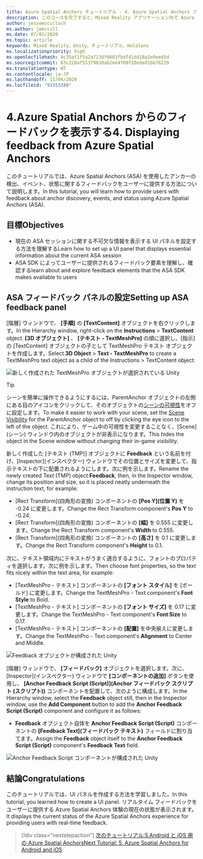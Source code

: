 ```yaml
---
title: Azure Spatial Anchors チュートリアル - 4. Azure Spatial Anchors フィードバックの表示
description: このコースを完了すると、Mixed Reality アプリケーション内で Azure Spatial Anchors からのフィードバックを表示する方法を学習できます。
author: jessemcculloch
ms.author: jemccull
ms.date: 07/01/2020
ms.topic: article
keywords: Mixed Reality、Unity、チュートリアル、Hololens
ms.localizationpriority: high
ms.openlocfilehash: 4c35af1f5a2a723df6603fbdf41dd18a2e9ee45d
ms.sourcegitcommit: 63c228af55379810ab2ee4f09f20eded1bb76229
ms.translationtype: HT
ms.contentlocale: ja-JP
ms.lasthandoff: 11/04/2020
ms.locfileid: "93353340"
---
```

# <a name="4-displaying-feedback-from-azure-spatial-anchors"></a><span data-ttu-id="21ee0-105">4.Azure Spatial Anchors からのフィードバックを表示する</span><span class="sxs-lookup"><span data-stu-id="21ee0-105">4. Displaying feedback from Azure Spatial Anchors</span></span>

<span data-ttu-id="21ee0-106">このチュートリアルでは、Azure Spatial Anchors (ASA) を使用したアンカーの検出、イベント、状態に関するフィードバックをユーザーに提供する方法について説明します。</span><span class="sxs-lookup"><span data-stu-id="21ee0-106">In this tutorial, you will learn how to provide users with feedback about anchor discovery, events, and status using Azure Spatial Anchors (ASA).</span></span>

## <a name="objectives"></a><span data-ttu-id="21ee0-107">目標</span><span class="sxs-lookup"><span data-stu-id="21ee0-107">Objectives</span></span>

* <span data-ttu-id="21ee0-108">現在の ASA セッションに関する不可欠な情報を表示する UI パネルを設定する方法を理解する</span><span class="sxs-lookup"><span data-stu-id="21ee0-108">Learn how to set up a UI panel that displays essential information about the current ASA session</span></span>
* <span data-ttu-id="21ee0-109">ASA SDK によってユーザーに提供されるフィードバック要素を理解し、確認する</span><span class="sxs-lookup"><span data-stu-id="21ee0-109">learn about and explore feedback elements that the ASA SDK makes available to users</span></span>

## <a name="setting-up-asa-feedback-panel"></a><span data-ttu-id="21ee0-110">ASA フィードバック パネルの設定</span><span class="sxs-lookup"><span data-stu-id="21ee0-110">Setting up ASA feedback panel</span></span>

<span data-ttu-id="21ee0-111">[階層] ウィンドウで、 **[手順]** の **[TextContent]** オブジェクトを右クリックします。</span><span class="sxs-lookup"><span data-stu-id="21ee0-111">In the Hierarchy window, right-click on the **Instructions** > **TextContent** object.</span></span> <span data-ttu-id="21ee0-112">**[3D オブジェクト]** 、 **[テキスト - TextMeshPro]** の順に選択し、[指示] の [TextContent] オブジェクトの子として TextMeshPro テキスト オブジェクトを作成します。</span><span class="sxs-lookup"><span data-stu-id="21ee0-112">Select **3D Object** > **Text - TextMeshPro** to create a TextMeshPro text object as a child of the Instructions > TextContent object:</span></span>

![新しく作成された TextMeshPro オブジェクトが選択されている Unity](images/mr-learning-asa/asa-04-section1-step1-1.png)

> [!TIP]
> <span data-ttu-id="21ee0-114">シーンを簡単に操作できるようにするには、ParentAnchor オブジェクトの左側にある目のアイコンをクリックして、そのオブジェクトの<a href="https://docs.unity3d.com/Manual/SceneVisibility.html" target="_blank">シーンの可視性</a>をオフに設定します。</span><span class="sxs-lookup"><span data-stu-id="21ee0-114">To make it easier to work with your scene, set the  <a href="https://docs.unity3d.com/Manual/SceneVisibility.html" target="_blank">Scene Visibility</a> for the ParentAnchor object to off by clicking the eye icon to the left of the object.</span></span> <span data-ttu-id="21ee0-115">これにより、ゲーム中の可視性を変更することなく、[Scene]\(シーン\) ウィンドウ内のオブジェクトが非表示になります。</span><span class="sxs-lookup"><span data-stu-id="21ee0-115">This hides the object in the Scene window without changing their in-game visibility.</span></span>

<span data-ttu-id="21ee0-116">新しく作成した [テキスト (TMP)] オブジェクトに **Feedback** という名前を付け、[Inspector]\(インスペクター\) ウィンドウでその位置とサイズを変更して、指示テキストの下に配置されるようにします。次に例を示します。</span><span class="sxs-lookup"><span data-stu-id="21ee0-116">Rename the newly created Text (TMP) object **Feedback**, then, in the Inspector window, change its position and size, so it is placed neatly underneath the instruction text, for example:</span></span>

* <span data-ttu-id="21ee0-117">[Rect Transform]\(四角形の変換\) コンポーネントの **[Pos Y]\(位置 Y\)** を -0.24 に変更します。</span><span class="sxs-lookup"><span data-stu-id="21ee0-117">Change the Rect Transform component's **Pos Y** to -0.24.</span></span>
* <span data-ttu-id="21ee0-118">[Rect Transform]\(四角形の変換\) コンポーネントの **[幅]** を 0.555 に変更します。</span><span class="sxs-lookup"><span data-stu-id="21ee0-118">Change the Rect Transform component's **Width** to 0.555.</span></span>
* <span data-ttu-id="21ee0-119">[Rect Transform]\(四角形の変換\) コンポーネントの **[高さ]** を 0.1 に変更します。</span><span class="sxs-lookup"><span data-stu-id="21ee0-119">Change the Rect Transform component's **Height** to 0.1.</span></span>

<span data-ttu-id="21ee0-120">次に、テキスト領域内にテキストがうまく適合するように、フォントのプロパティを選択します。次に例を示します。</span><span class="sxs-lookup"><span data-stu-id="21ee0-120">Then choose font properties, so the text fits nicely within the text area, for example:</span></span>

* <span data-ttu-id="21ee0-121">[TextMeshPro - テキスト] コンポーネントの **[フォント スタイル]** を [ボールド] に変更します。</span><span class="sxs-lookup"><span data-stu-id="21ee0-121">Change the TextMeshPro - Text component's **Font Style** to Bold.</span></span>
* <span data-ttu-id="21ee0-122">[TextMeshPro - テキスト] コンポーネントの **[フォント サイズ]** を 0.17 に変更します。</span><span class="sxs-lookup"><span data-stu-id="21ee0-122">Change the TextMeshPro - Text component's **Font Size** to 0.17.</span></span>
* <span data-ttu-id="21ee0-123">[TextMeshPro - テキスト] コンポーネントの **[配置]** を中央揃えに変更します。</span><span class="sxs-lookup"><span data-stu-id="21ee0-123">Change the TextMeshPro - Text component's **Alignment** to Center and Middle.</span></span>

![Feedback オブジェクトが構成された Unity](images/mr-learning-asa/asa-04-section1-step1-2.png)

<span data-ttu-id="21ee0-125">[階層] ウィンドウで、 **[フィードバック]** オブジェクトを選択します。次に、[Inspector]\(インスペクター\) ウィンドウで **[コンポーネントの追加]** ボタンを使用し、 **[Anchor Feedback Script (Script)]\(Anchor フィードバック スクリプト (スクリプト)\)** コンポーネントを配置して、次のように構成します。</span><span class="sxs-lookup"><span data-stu-id="21ee0-125">In the Hierarchy window, select the **Feedback** object still, then in the Inspector window, use the **Add Component** button to add the **Anchor Feedback Script (Script)** component and configure it as follows:</span></span>

* <span data-ttu-id="21ee0-126">**Feedback** オブジェクト自体を **Anchor Feedback Script (Script)** コンポーネントの **[Feedback Text]\(フィードバック テキスト\)** フィールドに割り当てます。</span><span class="sxs-lookup"><span data-stu-id="21ee0-126">Assign the **Feedback** object itself to the **Anchor Feedback Script (Script)** component's **Feedback Text** field.</span></span>

![Anchor Feedback Script コンポーネントが構成された Unity](images/mr-learning-asa/asa-04-section1-step1-3.png)

## <a name="congratulations"></a><span data-ttu-id="21ee0-128">結論</span><span class="sxs-lookup"><span data-stu-id="21ee0-128">Congratulations</span></span>

<span data-ttu-id="21ee0-129">このチュートリアルでは、UI パネルを作成する方法を学習しました。</span><span class="sxs-lookup"><span data-stu-id="21ee0-129">In this tutorial, you learned how to create a UI panel.</span></span> <span data-ttu-id="21ee0-130">リアルタイム フィードバックをユーザーに提供する Azure Spatial Anchors 体験の現在の状態が表示されます。</span><span class="sxs-lookup"><span data-stu-id="21ee0-130">It displays the current status of the Azure Spatial Anchors experience for providing users with real-time feedback.</span></span>

> [!div class="nextstepaction"]
> [<span data-ttu-id="21ee0-131">次のチュートリアル:5.Android と iOS 用の Azure Spatial Anchors</span><span class="sxs-lookup"><span data-stu-id="21ee0-131">Next Tutorial: 5. Azure Spatial Anchors for Android and iOS</span></span>](mr-learning-asa-05.md)
